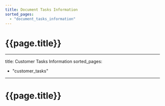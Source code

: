 ```yaml
---
title: Document Tasks Information
sorted_pages:
  - "document_tasks_information"
---
```

# {{page.title}}
---
title: Customer Tasks Information
sorted_pages:
  - "customer_tasks"
---
# {{page.title}}
